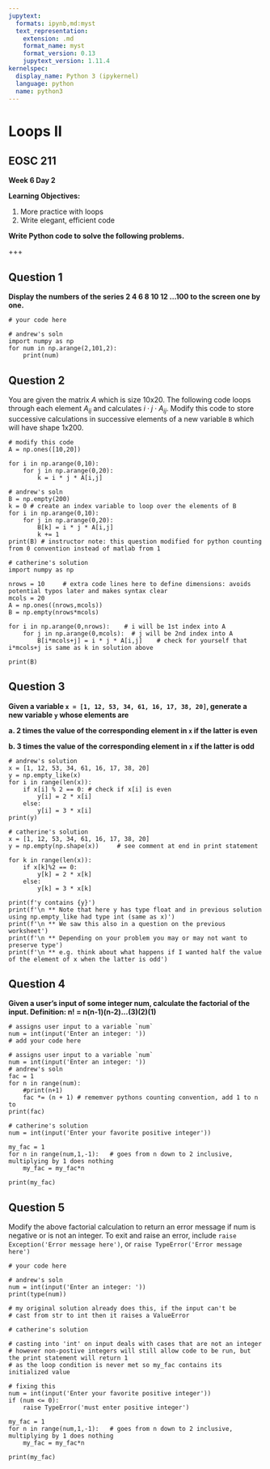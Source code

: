 ```yaml
---
jupytext:
  formats: ipynb,md:myst
  text_representation:
    extension: .md
    format_name: myst
    format_version: 0.13
    jupytext_version: 1.11.4
kernelspec:
  display_name: Python 3 (ipykernel)
  language: python
  name: python3
---
```


# Loops II

## EOSC 211

**Week 6 Day 2**

**Learning Objectives:**  
1. More practice with loops
2. Write elegant, efficient code

**Write Python code to solve the following problems.**

+++

## Question 1

**Display the numbers of the series 2 4 6 8 10 12 …100 to the screen one by one.**

```{code-cell} ipython3
# your code here
```

```{code-cell} ipython3
# andrew's soln
import numpy as np
for num in np.arange(2,101,2):
    print(num)
```

## Question 2

You are given the matrix $A$ which is size 10x20. The following code loops through each element $A_{ij}$ and calculates $i \cdot j \cdot A_{ij}$. Modify this code to store successive calculations in successive elements of a new variable `B` which will have shape 1x200.

```{code-cell} ipython3
# modify this code
A = np.ones([10,20])

for i in np.arange(0,10):
    for j in np.arange(0,20):
        k = i * j * A[i,j]        
```

```{code-cell} ipython3
# andrew's soln
B = np.empty(200)
k = 0 # create an index variable to loop over the elements of B
for i in np.arange(0,10):
    for j in np.arange(0,20):
        B[k] = i * j * A[i,j]
        k += 1
print(B) # instructor note: this question modified for python counting from 0 convention instead of matlab from 1       
```

```{code-cell} ipython3
# catherine's solution
import numpy as np

nrows = 10     # extra code lines here to define dimensions: avoids potential typos later and makes syntax clear
mcols = 20
A = np.ones((nrows,mcols))
B = np.empty(nrows*mcols)

for i in np.arange(0,nrows):    # i will be 1st index into A
    for j in np.arange(0,mcols):  # j will be 2nd index into A      
        B[i*mcols+j] = i * j * A[i,j]    # check for yourself that i*mcols+j is same as k in solution above

print(B)
```

## Question 3

**Given a variable `x = [1, 12, 53, 34, 61, 16, 17, 38, 20]`,  generate a new variable `y` whose elements are**

**a.	2 times the value of the corresponding element in `x` if the latter is even**

**b.	3 times the value of the corresponding element in `x` if the latter is odd**

```{code-cell} ipython3
# andrew's solution
x = [1, 12, 53, 34, 61, 16, 17, 38, 20]
y = np.empty_like(x)
for i in range(len(x)):
    if x[i] % 2 == 0: # check if x[i] is even
        y[i] = 2 * x[i]
    else:
        y[i] = 3 * x[i]
print(y)
```

```{code-cell} ipython3
# catherine's solution
x = [1, 12, 53, 34, 61, 16, 17, 38, 20]
y = np.empty(np.shape(x))     # see comment at end in print statement

for k in range(len(x)):
    if x[k]%2 == 0:
        y[k] = 2 * x[k]
    else:
        y[k] = 3 * x[k] 
        
print(f'y contains {y}')
print(f'\n ** Note that here y has type float and in previous solution using np.empty_like had type int (same as x)')
print(f'\n ** We saw this also in a question on the previous worksheet')
print(f'\n ** Depending on your problem you may or may not want to preserve type')
print(f'\n ** e.g. think about what happens if I wanted half the value of the element of x when the latter is odd')
```

## Question 4 

**Given a user’s input of some integer num, calculate the factorial of the input. Definition: n! = n(n-1)(n-2)...(3)(2)(1)**

```{code-cell} ipython3
# assigns user input to a variable `num`
num = int(input('Enter an integer: '))
# add your code here
```

```{code-cell} ipython3
# assigns user input to a variable `num`
num = int(input('Enter an integer: '))
# andrew's soln
fac = 1
for n in range(num):
    #print(n+1)
    fac *= (n + 1) # rememver pythons counting convention, add 1 to n to 
print(fac)
```

```{code-cell} ipython3
# catherine's solution
num = int(input('Enter your favorite positive integer'))

my_fac = 1
for n in range(num,1,-1):   # goes from n down to 2 inclusive, multiplying by 1 does nothing
    my_fac = my_fac*n
    
print(my_fac)
```

## Question 5

Modify the above factorial calculation to return an error message if num is negative or is not an integer. 
To exit and raise an error, include `raise Exception('Error message here')`, or  `raise TypeError('Error message here')`

```{code-cell} ipython3
# your code here
```

```{code-cell} ipython3
# andrew's soln
num = int(input('Enter an integer: '))
print(type(num))

# my original solution already does this, if the input can't be 
# cast from str to int then it raises a ValueError
```

```{code-cell} ipython3
# catherine's solution

# casting into 'int' on input deals with cases that are not an integer
# however non-postive integers will still allow code to be run, but the print statement will return 1 
# as the loop condition is never met so my_fac contains its initialized value

# fixing this
num = int(input('Enter your favorite positive integer'))
if (num <= 0):
    raise TypeError('must enter positive integer')

my_fac = 1
for n in range(num,1,-1):   # goes from n down to 2 inclusive, multiplying by 1 does nothing
    my_fac = my_fac*n
    
print(my_fac)
```
